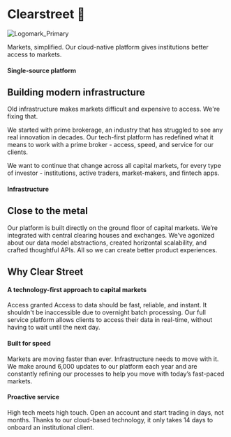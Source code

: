 # Clearstreet 👋

![Logomark_Primary](https://user-images.githubusercontent.com/10096841/173911888-6757fb9a-dc01-4e26-bd3a-b357e5fc8131.png)

Markets, simplified.
Our cloud-native platform gives institutions better access to markets.

#### Single-source platform
## Building modern infrastructure


Old infrastructure makes markets difficult and expensive to access. We're fixing that.
 
We started with prime brokerage, an industry that has struggled to see any real innovation in decades. Our tech-first platform has redefined what it means to work with a prime broker - access, speed, and service for our clients.
 
We want to continue that change across all capital markets, for every type of investor - institutions, active traders, market-makers, and fintech apps.


#### Infrastructure
## Close to the metal

Our platform is built directly on the ground floor of capital markets. We’re integrated with central clearing houses and exchanges. We’ve agonized about our data model abstractions, created horizontal scalability, and crafted thoughtful APIs. All so we can create better product experiences.

## Why Clear Street

#### A technology-first approach to capital markets
Access granted
Access to data should be fast, reliable, and instant. It shouldn't be inaccessible due to overnight batch processing. Our full service platform allows clients to access their data in real-time, without having to wait until the next day.

#### Built for speed
Markets are moving faster than ever. Infrastructure needs to move with it. We make around 6,000 updates to our platform each year and are constantly refining our processes to help you move with today’s fast-paced markets.

#### Proactive service
High tech meets high touch. Open an account and start trading in days, not months. Thanks to our cloud-based technology, it only takes 14 days to onboard an institutional client.
